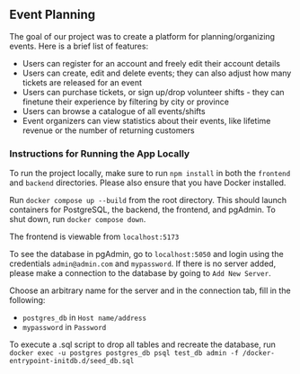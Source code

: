 ## Event Planning
The goal of our project was to create a platform for planning/organizing events. Here is a brief list of features:
* Users can register for an account and freely edit their account details 
* Users can create, edit and delete events; they can also adjust how many tickets are released for an event 
* Users can purchase tickets, or sign up/drop volunteer shifts - they can finetune their experience by filtering by city or province
* Users can browse a catalogue of all events/shifts
* Event organizers can view statistics about their events, like lifetime revenue or the number of returning customers


### Instructions for Running the App Locally
To run the project locally, make sure to run `npm install` in both the `frontend` and `backend` directories. Please also ensure that you have Docker installed.

Run `docker compose up --build` from the root directory. This should launch containers for PostgreSQL, the backend, the frontend, and pgAdmin. To shut down, run `docker compose down`. 

The frontend is viewable from `localhost:5173`

To see the database in pgAdmin, go to `localhost:5050` and login using the credentials `admin@admin.com` and `mypassword`. If there is no server added, please make a connection to the database by going to `Add New Server`.

Choose an arbitrary name for the server and in the connection tab, fill in the following:
- `postgres_db` in `Host name/address`
- `mypassword` in `Password`

To execute a .sql script to drop all tables and recreate the database, run
`docker exec -u postgres postgres_db psql test_db admin -f /docker-entrypoint-initdb.d/seed_db.sql`